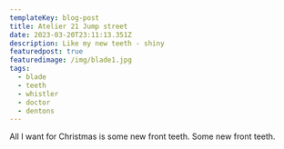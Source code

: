 ```yaml
---
templateKey: blog-post
title: Atelier 21 Jump street
date: 2023-03-20T23:11:13.351Z
description: Like my new teeth - shiny
featuredpost: true
featuredimage: /img/blade1.jpg
tags:
  - blade
  - teeth
  - whistler
  - doctor
  - dentons
---
```

All I want for Christmas is some new front teeth. Some new front teeth.